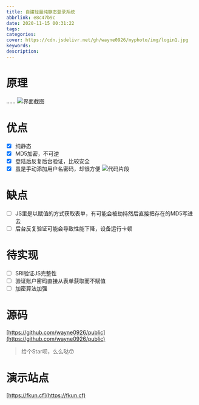 ```yaml
---
title: 自建轻量纯静态登录系统
abbrlink: e8c47b9c
date: 2020-11-15 00:31:22
tags:
categories:
cover: https://cdn.jsdelivr.net/gh/wayne0926/myphoto/img/login1.jpg
keywords:
description:
---
```


# 原理
……
![界面截图](https://cdn.jsdelivr.net/gh/wayne0926/myphoto/img/%E7%BD%91%E9%A1%B5%E6%8D%95%E8%8E%B7_15-11-2020_108_fkun.cf.jpeg)

# 优点

- [x] 纯静态
- [x] MD5加密，不可逆
- [x] 登陆后反复后台验证，比较安全
- [x] 虽是手动添加用户名密码，却很方便
![代码片段](https://cdn.jsdelivr.net/gh/wayne0926/myphoto/img/Snipaste_2020-11-15_01-18-28.jpg)

# 缺点
- [ ] JS里是以赋值的方式获取表单，有可能会被劫持然后直接把存在的MD5写进去
- [ ] 后台反复验证可能会导致性能下降，设备运行卡顿

# 待实现
- [ ] SRI验证JS完整性
- [ ] 验证账户密码直接从表单获取而不赋值
- [ ] 加密算法加强

# 源码
[https://github.com/wayne0926/public](https://github.com/wayne0926/public)

> 给个Star呗，么么哒😙
# 演示站点
[https://fkun.cf](https://fkun.cf)